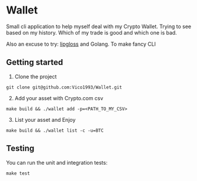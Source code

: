 # Wallet

Small cli application to help myself deal with my Crypto Wallet.
Trying to see based on my history. Which of my trade is good and which one is bad.

Also an excuse to try: [lipgloss](https://github.com/charmbracelet/lipgloss) and Golang. To make fancy CLI

## Getting started

1. Clone the project

```shell
git clone git@github.com:Vico1993/Wallet.git
```

2. Add your asset with Crypto.com csv

```shell
make build && ./wallet add -p=<PATH_TO_MY_CSV>
```

3. List your asset and Enjoy

```shell
make build && ./wallet list -c -u=BTC
```

## Testing

You can run the unit and integration tests:

```shell
make test
```

